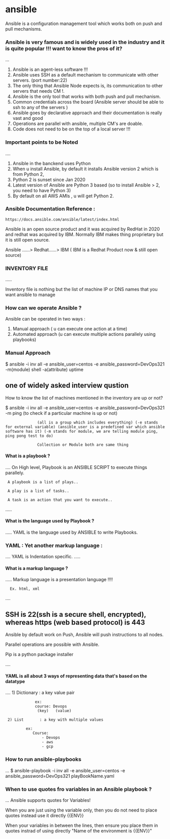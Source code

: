 # ansible

Ansible is a configuration management tool which works both on push and pull mechanisms.

### Ansible is very famous and is widely used in the industry and it is quite popular !!! want to know the pros of it?

...
1) Ansible is an agent-less software !!!
2) Ansible uses SSH as a default mechanism to communicate with other servers. (port number:22)
3) The only thing that Ansible Node expects is, its  communication to other servers that needs CM !.
4) Ansible is the only tool that works with both push and pull mechanism.
5) Common credentials across the board (Ansible server should be able to ssh to any of the servers )
6) Ansible goes by declarative approach and their documentation is really vast and good
7) Operations are parallel with ansible, multiple CM's are doable.
8) Code does not need to be on the top of a local server !!!

### Important points to be Noted
....
  1) Ansible in the banckend uses Python 
  2) When u install Ansible, by default it installs Ansible version 2 which is from Python 2, 
  3) Python 2 is sunset since Jan 2020
  4) Latest version of Ansible are Python 3 based (so to install Ansible > 2, you need to have Python 3)
  5) By default on all AWS AMIs , u will get Python 2.
  

  ### Ansible Documentation Reference :

    https://docs.ansible.com/ansible/latest/index.html




Ansible is an open source product and it was acquired by RedHat in 2020 and redhat was acquired by IBM. Normally IBM makes thing proprietary but it is still open source.

Ansible ......> Redhat......> IBM  ( IBM is a Redhat Product now & still open source)

### INVENTORY FILE

.....

Inventory file is nothing but the list of machine IP or DNS names that you want ansible to manage


### How can we operate Ansible ?

Ansible can be operated in two ways :

  1) Manual approach ( u can execute one action at a time)
  2) Automated approach (u can execute multiple actions parallely using playbooks)


###  Manual Approach

   $ ansible -i inv all -e ansible_user=centos -e ansible_password=DevOps321 -m(module) shell -a(attribute) uptime

## one of widely asked interview qustion

How to know the list of machines mentioned in the inventory are up or not?

   $ ansible -i inv all -e ansible_user=centos -e ansible_password=DevOps321 -m ping (to check if a particular machine is up or not)

                  (all is a group which includes everything) (-e stands for external variable) (ansible_user is a predefined var which ansible software has it) (-m stands for module, we are telling module ping, ping pong test to do)

                  Collection or Module both are same thing

#### What is a playbook ?

....
     On High level, Playbook is an ANSIBLE SCRIPT to execute things parallely. 

     A playbook is a list of plays..

     A play is a list of tasks..

     A task is an action that you want to execute..
.....

#### What is the language used by Playbook ?

.....
      YAML is the language used by ANSIBLE to write Playbooks.

### YAML : Yet another markup language  :
....
    YAML is Indentation specific.
.....    

#### What is a markup language ?

.....
      Markup language is a presentation language !!!!

      Ex. html, xml
....    


## SSH is 22(ssh is a secure shell, encrypted), whereas https (web based protocol) is 443

Ansible by default work on Push, Ansible will push instructions to all nodes.

Parallel operations are possible with Ansible.

Pip is a python package installer


....

#### YAML is all about 3 ways of representing data that's based on the datatype

....
     1) Dictionary : a key value pair

                 ex: 
                 course: Devops
                  (key)   (value)

     2) List       : a key with multiple values

             ex:
                Course:
                    - Devops
                    - aws
                    - gcp

### How to run ansible-playbooks

...
    $ ansible-playbook -i inv all -e ansible_user=centos -e ansible_password=DevOps321 playBookName.yaml 

### When to use quotes  fro variables in an Ansible playbook ?
...
   Ansible supports quotes for Variables!

   When you are just using the variable only, then you do not need to place quotes instead use it directly {{ENV}}

   When your variables in between the lines, then ensure you place them in quotes instrad of using directly "Name of the environment is {{ENV}}"
